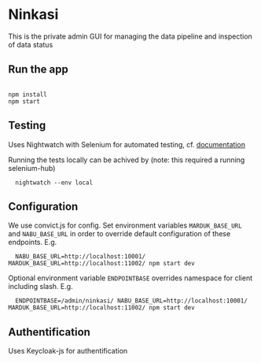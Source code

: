 # Ninkasi

This is the private admin GUI for managing the data pipeline and inspection of data status

## Run the app

```

npm install
npm start
```

## Testing

Uses Nightwatch with Selenium for automated testing, cf. [documentation](http://nightwatchjs.org/)

Running the tests locally can be achived by (note: this required a running selenium-hub)
```
  nightwatch --env local

```

## Configuration

We use convict.js for config. Set environment variables `MARDUK_BASE_URL`
and `NABU_BASE_URL` in order to override default configuration of these
endpoints. E.g.

```
  NABU_BASE_URL=http://localhost:10001/ MARDUK_BASE_URL=http://localhost:11002/ npm start dev
```

Optional environment variable `ENDPOINTBASE` overrides namespace for client including slash. E.g.

```
  ENDPOINTBASE=/admin/ninkasi/ NABU_BASE_URL=http://localhost:10001/ MARDUK_BASE_URL=http://localhost:11002/ npm start dev
```


## Authentification

Uses Keycloak-js for authentification
